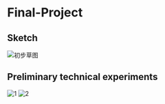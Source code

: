 # Final-Project  
## Sketch
![初步草图](https://github.com/YirenWA/Fianl-Project/assets/119879041/1dcf370f-1c38-492a-9994-f96b1b79638d)

## Preliminary technical experiments
![1](https://github.com/YirenWA/Fianl-Project/assets/119879041/d16d1881-a471-4cac-ac5f-3d5a83755fb8)
![2](https://github.com/YirenWA/Fianl-Project/assets/119879041/d1b5a23e-6583-4fcd-bf4e-e16a93eb9e7d)
